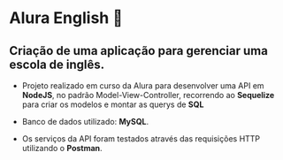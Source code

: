 # Alura English &#x1F4D6;
## Criação de uma aplicação para gerenciar uma escola de inglês.

- Projeto realizado em curso da Alura para desenvolver uma API em **NodeJS**, no padrão Model-View-Controller, recorrendo ao **Sequelize** para criar os modelos e montar as querys de **SQL** 

- Banco de dados utilizado: **MySQL**.

- Os serviços da API foram testados através das requisições HTTP utilizando o **Postman**.
